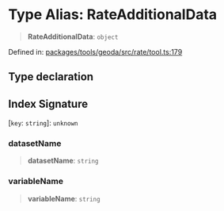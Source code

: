 # Type Alias: RateAdditionalData

> **RateAdditionalData**: `object`

Defined in: [packages/tools/geoda/src/rate/tool.ts:179](https://github.com/GeoDaCenter/openassistant/blob/0a6a7e7306d75a25dc968b3117f04cb7bd613bec/packages/tools/geoda/src/rate/tool.ts#L179)

## Type declaration

## Index Signature

\[`key`: `string`\]: `unknown`

### datasetName

> **datasetName**: `string`

### variableName

> **variableName**: `string`
